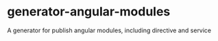 # generator-angular-modules
A generator for publish angular modules, including directive and service
